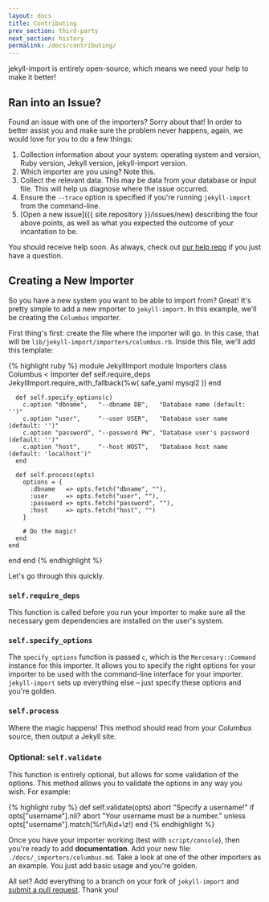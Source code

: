 ```yaml
---
layout: docs
title: Contributing
prev_section: third-party
next_section: history
permalink: /docs/contributing/
---
```


jekyll-import is entirely open-source, which means we need your help to make it better!

## Ran into an Issue?

Found an issue with one of the importers? Sorry about that! In order to better assist you and make sure the problem never happens, again, we would love for you to do a few things:

1. Collection information about your system: operating system and version, Ruby version, Jekyll version, jekyll-import version.
2. Which importer are you using? Note this.
3. Collect the relevant data. This may be data from your database or input file. This will help us diagnose where the issue occurred.
4. Ensure the `--trace` option is specified if you're running `jekyll-import` from the command-line.
4. [Open a new issue]({{ site.repository }}/issues/new) describing the four above points, as well as what you expected the outcome of your incantation to be.

You should receive help soon. As always, check out [our help repo](https://talk.jekyllrb.com/) if you just have a question.


## Creating a New Importer

So you have a new system you want to be able to import from? Great! It's pretty simple to add a new importer to `jekyll-import`. In this example, we'll be creating the `Columbus` importer.

First thing's first: create the file where the importer will go. In this case, that will be `lib/jekyll-import/importers/columbus.rb`.
Inside this file, we'll add this template:

{% highlight ruby %}
module JekyllImport
  module Importers
    class Columbus < Importer
      def self.require_deps
        JekyllImport.require_with_fallback(%w(
          safe_yaml
          mysql2
        ))
      end

      def self.specify_options(c)
        c.option "dbname",   "--dbname DB",   "Database name (default: '')"
        c.option "user",     "--user USER",   "Database user name (default: '')"
        c.option "password", "--password PW", "Database user's password (default: '')"
        c.option "host",     "--host HOST",   "Database host name (default: 'localhost')"
      end

      def self.process(opts)
        options = {
          :dbname   => opts.fetch("dbname", ""),
          :user     => opts.fetch("user", ""),
          :password => opts.fetch("password", ""),
          :host     => opts.fetch("host", "")
        }

        # Do the magic!
      end
    end
  end
end
{% endhighlight %}

Let's go through this quickly.

### `self.require_deps`

This function is called before you run your importer to make sure all the necessary gem dependencies are installed on the user's system.

### `self.specify_options`

The `specify_options` function is passed `c`, which is the `Mercenary::Command` instance for this importer. It allows you to specify the right options for your importer to be used with the command-line interface for your importer. `jekyll-import` sets up everything else – just specify these options and you're golden.

### `self.process`

Where the magic happens! This method should read from your *Columbus* source, then output a Jekyll site.

### Optional: `self.validate`

This function is entirely optional, but allows for some validation of the options. This method allows you to validate the options in any way you wish. For example:

{% highlight ruby %}
def self.validate(opts)
  abort "Specify a username!" if opts["username"].nil?
  abort "Your username must be a number." unless opts["username"].match(%r!\A\d+\z!)
end
{% endhighlight %}

Once you have your importer working (test with `script/console`), then you're ready to add **documentation**. Add your new file:
`./docs/_importers/columbus.md`. Take a look at one of the other importers as an example. You just add basic usage and you're golden.

All set? Add everything to a branch on your fork of `jekyll-import` and
[submit a pull request](https://github.com/jekyll/jekyll-import/compare/).
Thank you!
